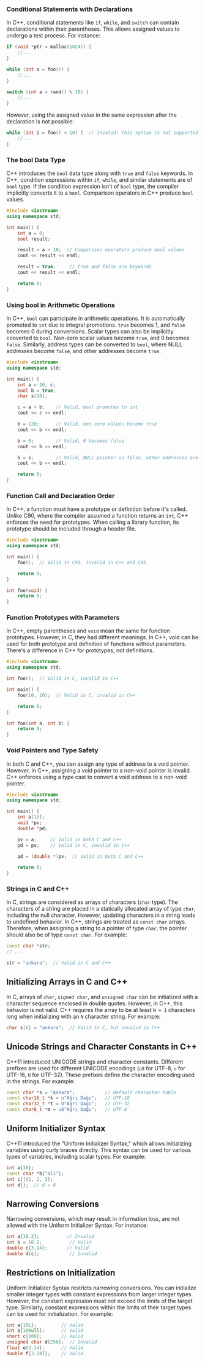 ### Conditional Statements with Declarations

In C++, conditional statements like `if`, `while`, and `switch` can contain declarations within their parentheses. This allows assigned values to undergo a test process. For instance:

```cpp
if (void *ptr = malloc(1024)) {
    //...
}

while (int a = foo()) {
    //...
}

switch (int a = rand() % 10) {
    //...
}

```

However, using the assigned value in the same expression after the declaration is not possible:

```cpp
while (int i = foo() < 10) {  // Invalid! This syntax is not supported
    //...
}

```

### The bool Data Type

C++ introduces the `bool` data type along with `true` and `false` keywords. In C++, condition expressions within `if`, `while`, and similar statements are of `bool` type. If the condition expression isn't of `bool` type, the compiler implicitly converts it to a `bool`. Comparison operators in C++ produce `bool` values.

```cpp
#include <iostream>
using namespace std;

int main() {
    int a = 0;
    bool result;

    result = a > 10;  // Comparison operators produce bool values
    cout << result << endl;

    result = true;     // true and false are keywords
    cout << result << endl;

    return 0;
}

```

### Using bool in Arithmetic Operations

In C++, `bool` can participate in arithmetic operations. It is automatically promoted to `int` due to integral promotions. `true` becomes 1, and `false` becomes 0 during conversions. Scalar types can also be implicitly converted to `bool`. Non-zero scalar values become `true`, and 0 becomes `false`. Similarly, address types can be converted to `bool`, where NULL addresses become `false`, and other addresses become `true`.

```cpp
#include <iostream>
using namespace std;

int main() {
    int a = 10, c;
    bool b = true;
    char s[10];

    c = a + b;    // Valid, bool promotes to int
    cout << c << endl;

    b = 120;      // Valid, non-zero values become true
    cout << b << endl;

    b = 0;        // Valid, 0 becomes false
    cout << b << endl;

    b = s;        // Valid, NULL pointer is false, other addresses are true
    cout << b << endl;

    return 0;
}

```

### Function Call and Declaration Order

In C++, a function must have a prototype or definition before it's called. Unlike C90, where the compiler assumed a function returns an `int`, C++ enforces the need for prototypes. When calling a library function, its prototype should be included through a header file.

```cpp
#include <iostream>
using namespace std;

int main() {
    foo();  // Valid in C90, invalid in C++ and C99

    return 0;
}

int foo(void) {
    return 0;
}

```

### Function Prototypes with Parameters

In C++, empty parentheses and `void` mean the same for function prototypes. However, in C, they had different meanings. In C++, void can be used for both prototype and definition of functions without parameters. There's a difference in C++ for prototypes, not definitions.

```cpp
#include <iostream>
using namespace std;

int foo();  // Valid in C, invalid in C++

int main() {
    foo(10, 20);  // Valid in C, invalid in C++

    return 0;
}

int foo(int a, int b) {
    return 0;
}

```

### Void Pointers and Type Safety

In both C and C++, you can assign any type of address to a void pointer. However, in C++, assigning a void pointer to a non-void pointer is invalid. C++ enforces using a type cast to convert a void address to a non-void pointer.

```cpp
#include <iostream>
using namespace std;

int main() {
    int a[10];
    void *pv;
    double *pd;

    pv = a;     // Valid in both C and C++
    pd = pv;    // Valid in C, invalid in C++

    pd = (double *)pv;  // Valid in both C and C++

    return 0;
}

```

### Strings in C and C++

In C, strings are considered as arrays of characters (`char` type). The characters of a string are placed in a statically allocated array of type `char`, including the null character. However, updating characters in a string leads to undefined behavior. In C++, strings are treated as `const char` arrays. Therefore, when assigning a string to a pointer of type `char`, the pointer should also be of type `const char`. For example:

```cpp
const char *str;
// ...

str = "ankara";  // Valid in C and C++

```

## Initializing Arrays in C and C++

In C, arrays of `char`, `signed char`, and `unsigned char` can be initialized with a character sequence enclosed in double quotes. However, in C++, this behavior is not valid. C++ requires the array to be at least `N + 1` characters long when initializing with an `N` character string. For example:

```cpp
char s[6] = "ankara";  // Valid in C, but invalid in C++

```

## Unicode Strings and Character Constants in C++

C++11 introduced UNICODE strings and character constants. Different prefixes are used for different UNICODE encodings (`u8` for UTF-8, `u` for UTF-16, `U` for UTF-32). These prefixes define the character encoding used in the strings. For example:

```cpp
const char *s = "Ankara";           // Default character table
const char16_t *k = u"Ağrı Dağı";   // UTF-16
const char32_t *t = U"Ağrı Dağı";   // UTF-32
const char8_t *m = u8"Ağrı Dağı";   // UTF-8

```

## Uniform Initializer Syntax

C++11 introduced the "Uniform Initializer Syntax," which allows initializing variables using curly braces directly. This syntax can be used for various types of variables, including scalar types. For example:

```cpp
int a{10};
const char *b{"ali"};
int c[]{1, 2, 3};
int d{};  // d = 0

```

## Narrowing Conversions

Narrowing conversions, which may result in information loss, are not allowed with the Uniform Initializer Syntax. For instance:

```cpp
int a{10.2};          // Invalid
int b = 10.2;          // Valid
double c{3.14};       // Valid
double d{c};           // Invalid

```

## Restrictions on Initialization

Uniform Initializer Syntax restricts narrowing conversions. You can initialize smaller integer types with constant expressions from larger integer types. However, the constant expression must not exceed the limits of the target type. Similarly, constant expressions within the limits of their target types can be used for initialization. For example:

```cpp
int a{10L};         // Valid
int b{100ull};      // Valid
short c{100};       // Valid
unsigned char d{256};  // Invalid
float e{3.14};      // Valid
double f{3.14l};    // Valid

```
